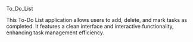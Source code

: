 To_Do_List

This To-Do List application allows users to add, delete, and mark tasks as completed. It features a clean interface and interactive functionality, enhancing task management efficiency.
